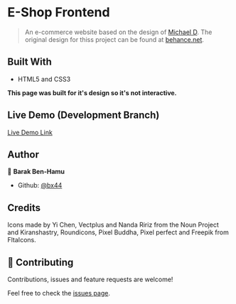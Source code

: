 # E-Shop Frontend
> An e-commerce website based on the design of [Michael D](https://dribbble.com/altezzik).
> The original design for thiss project can be found at [behance.net](https://www.behance.net/gallery/69329213/Flower-e-shop).

## Built With

- HTML5 and CSS3

**This page was built for it's design so it's not interactive.**


## Live Demo (Development Branch)

[Live Demo Link](http://raw.githack.com/bx44/eshop-frontend/main-dev/index.html)


## Author

👤 **Barak Ben-Hamu**

- Github: [@bx44](https://github.com/bx44)

## Credits

Icons made by Yi Chen, Vectplus and Nanda Ririz from the Noun Project and Kiranshastry, Roundicons, Pixel Buddha, Pixel perfect and Freepik from FltaIcons.


## 🤝 Contributing

Contributions, issues and feature requests are welcome!

Feel free to check the [issues page](https://github.com/bx44/eshop-frontend/issues).